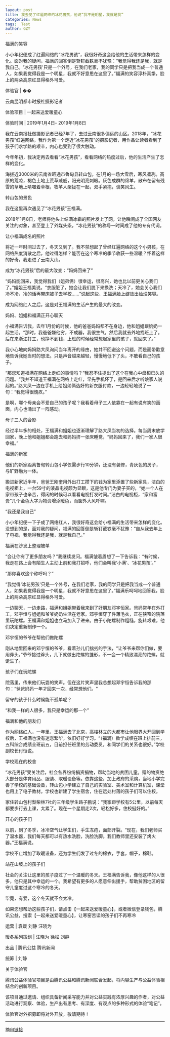 ```yaml
---
layout: post
title: 我去见了红遍网络的冰花男孩，他说“我不是明星，我就是我”
categories: News
tags:  Test
author: GZY
---
```


福满的笑容

小小年纪便成了红遍网络的“冰花男孩”，我很好奇这会给他的生活带来怎样的变化。面对我的疑问，福满的回答倒是斩钉截铁毫不犹豫：“我觉得我还是我，就是我自己。'冰花男孩'只是一个外号，在我们老家，我的同学只是把我当成一个普通人，如果我觉得我是一个明星，我就不好意思在这里了。”福满的笑容淳朴真挚，脸上的两朵高原红显得格外可爱。

体验官 | ��

云南昆明都市时报社摄影记者

体验项目 | 一起来送爱暖童心

体验时间 | 2019年1月4日- 2019年1月8日

我在云南报社做摄影记者已经7年了，去过云南很多偏远的山区。2018年，“冰花男孩”红遍网络，我作为第一个走近“冰花男孩”的摄影记者，用作品让读者看到了孩子们求学路的艰辛，内心也受到了很大触动。

今年年初，我决定再去看看“冰花男孩”，看看网络的热度过后，他的生活产生了怎样的变化。

海拔近3000米的云南省昭通市鲁甸县转山包，在1月的一场大雪后，寒风凛冽。高原的荒凉，褐色土地上荒草戚戚，阳光明亮刺眼。灰色成群的绵羊，散布在留有残雪的草地上啃噬着草根，牧羊人聚拢在一起，双手紧抱，谈笑风生。

转山包的景色

我在这里再次遇见了“冰花男孩”王福满。

2018年1月8日，老师将他头上结满冰霜的照片发上了网，让他瞬间成了全国网友关注的对象，甚至登上了外媒头条，“冰花男孩”的称号一时间成了他的专有代词。

让小福满成名的照片

将近一年时间过去了，冬天又到了。我不禁想起了曾经红遍网络的这个小男孩，在网络热度消散之后，他过得怎样？能否在这个寒冷的季节收获一些温暖？怀着这样的好奇，我走进了云南大山。

成为“冰花男孩”后的最大改变：“妈妈回来了”

“妈妈能回来，我觉得我们（姐弟俩）很幸运，很高兴，她也比以前更关心我们了。”姐姐王福美说。“衣服脏了，她会让我们脱下来换洗；天冷了，她会关心我们冷不冷，冷的话再带床被子去学校……”说起这些，王福满脸上绽放出灿烂笑容。

成为网络红人之后，这是对王福满的生活产生的最大的改变。

妈妈、姐姐和福满正开心聊天

小福满告诉我，去年1月份的时候，他的爸爸妈妈都不在身边，他和姐姐跟奶奶一起生活。“那时，我爸爸嫌他穷，不成器，我很生气，然后我就去外地找班上了。后在来浙江打工，也挣不到钱，上班的时候经常想起家里的孩子，就回来了。”

我小心地向妈妈路大凤询问当年离开的缘由，她并不回避这个问题，而是面带歉意地告诉我她当时的想法。只是声音越来越轻，慢慢地低下了头，不敢看自己的孩子。

“那您知道福满在网络上走红的事情吗？”我忍不住提出了这个在我心中盘桓已久的问题。“我并不知道王福满在网络上走红，早先手机坏了，是回来后才听娘家人说起的。”路大凤一边在手机上给姐弟俩选好的新衣服付款，一边轻轻地说了一句：“我觉得很愧疚。”

是啊，哪个母亲会不爱自己的孩子呢？我看着母子三人依靠在一起有说有笑的画面，内心也涌出了一阵感动。

母子三人的合影

经过半年多的相处，王福满和姐姐也逐渐理解了路大凤当初的选择。每当周末放学回家，晚上他和姐姐都会跑去和妈妈挤一张床睡觉，“妈妈回来了，我们一家人很幸福。”

福满的新家

他们的新家距离鲁甸转山包小学仅需步行10分钟，还没有装修，青灰色的房子，与旷野融为一体。

搬进新家近半年，爸爸王刚奎用外出打工攒下的钱为家里添置了些新家具，洁白的电视柜上，一台59寸的液晶电视颇为显眼，这是他专门为妻子买的，“她一个人在家带孩子也辛苦，得闲的时候可以看看电视打发时间。”洁白的电视柜，“家和富贵”几个金色大字为物资增添暖色，而窗外大风呼啸。

“我还是我自己”

小小年纪便一下子成了网络红人，我很好奇这会给小福满的生活带来怎样的变化。没想到的是，面对我的疑问，福满的回答倒是斩钉截铁毫不犹豫：“自从我去年上了电视，我觉得我还是我，就是我自己。”

福满在沙发上整理被单

“会让你有了更多朋友吗？”我继续发问。福满皱着眉想了一下告诉我：“有时候，我走在路上会有陌生人主动上前和我打招呼，他们会叫我‘小满’、‘冰花男孩’。”

“那你喜欢这个称呼吗？”

“我觉得'冰花男孩'只是一个外号，在我们老家，我的同学只是把我当成一个普通人，如果我觉得我是一个明星，我就不好意思在这里了。”福满乐呵呵地回答我，脸上的两朵高原红显得格外可爱。

一边聊天，一边走路，福满和姐姐带着我来到了好朋友邓宇恒家。爸妈常年在外打工，邓宇恒与姐姐和爷爷奶奶生活在老家。邓宇恒穿了件薄毛衣，正在狭窄的院落里玩陀螺。王福满和姐姐也立马加入了进来。由于小陀螺制作粗糙，旋转艰难，他们决定重新制作一个。

邓宇恒的爷爷在帮他们做陀螺

刚从地里回来的邓宇恒的爷爷，看着孙儿们拙劣的手法，“让爷爷来帮你们做，要用斧头。”爷爷接过斧头，几下就做出陀螺的雏形，不一会一个精致漂亮的陀螺，就诞生了。

孩子们在玩陀螺

院落里，传来他们玩耍的笑声。但在这片笑声里我总想起邓宇恒告诉我的那句：“爸爸妈妈一年才回来一次，经常想他们。"

留守的孩子什么时候能不孤单呢？

“和我一样的人很多，我只是幸运的那一个”

福满和他的朋友们

作为网络红人，一年里，王福满去了北京，高楼林立的大都市让他眼界大开回到学校后，王福满也没有迷恋繁华，依旧好好学习。“（福满）数学成绩在班上排前三，五科综合成绩全班前五，目前担任班里的劳动委员，和同学们的关系也很好。”学校副校长付恒说。

学校现在的校舍

“冰花男孩”受关注后，社会各界纷纷捐资捐物，帮助当地的贫困儿童。赠的物资绝大部分是体育用品、服装、取暖设备等。依靠这些，加上政府的采购，当地小学完善了学校的基础设备，转山包小学建立了自己的实验室、美术室和计算机室，课堂也用上了电子教材。学校也新建了学生宿舍，住在远处村落的孩子们可以住校。

家住转山包村梨柴林7社的三年级学生路子鹏说：“我家距学校有5公里，以前每天都要步行去上课，太累了。现在一个星期走2次，轻松好多，住校挺好的。”

开心的孩子们

以前，到了冬季，冰冷空气让学生们，手生冻疮，面部开裂。“现在，我们老师买了温水器，我们每天都可以有热水洗脸，洗脸洗脚。我们教师里还安装了烤火器。”王福满说。

学校不止增加了取暖设备，还为学生们发了过冬的棉衣，手套，帽子，棉鞋。

站在山坡上的孩子们

社会的关注让这里的孩子度过了一个温暖的冬天。王福满告诉我，像他这样的人很多，他只是其中幸运的一个。我希望有更多的人愿意伸出援手，帮助贫困地区的留守儿童度过这个寒冷的冬天。

毕竟，有爱，这个冬天就不会太冷。

如果您想帮助这些孩子们，请点击【一起来送爱暖童心】，或者微信登录钱包，腾讯公益，搜索【一起来送爱暖童心】，让寒窑苦读的孩子们不再寒冷

运营 | 袁媛 刘静 汪晓为

暖冬系列策划 | 汪晓为 徐松 刘静

出品 | 腾讯公益 腾讯新闻

统筹 | 刘静

关于体验官

腾讯公益体验官项目是由腾讯公益和腾讯新闻联合发起，将内容生产与公益体验相结合的创新项目。

该项目通过邀请、组织具备新闻采写能力并对公益实践有浓厚兴趣的作者，对公益活动进行观察、体验，生产出有思考、有深度、有观点的多种形式的体验“笔记”。

体验官对外招募即将对外开放，敬请期待！

*****

摘自[链接](https://new.qq.com/omn/20190125/20190125A0PDL4.html)